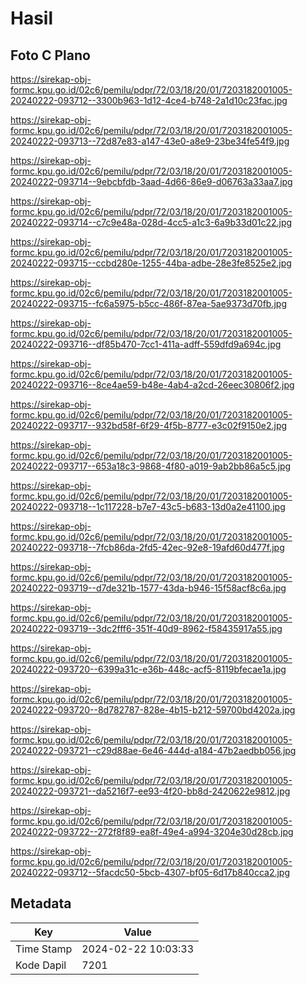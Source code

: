 # Hasil

## Foto C Plano

https://sirekap-obj-formc.kpu.go.id/02c6/pemilu/pdpr/72/03/18/20/01/7203182001005-20240222-093712--3300b963-1d12-4ce4-b748-2a1d10c23fac.jpg

https://sirekap-obj-formc.kpu.go.id/02c6/pemilu/pdpr/72/03/18/20/01/7203182001005-20240222-093713--72d87e83-a147-43e0-a8e9-23be34fe54f9.jpg

https://sirekap-obj-formc.kpu.go.id/02c6/pemilu/pdpr/72/03/18/20/01/7203182001005-20240222-093714--9ebcbfdb-3aad-4d66-86e9-d06763a33aa7.jpg

https://sirekap-obj-formc.kpu.go.id/02c6/pemilu/pdpr/72/03/18/20/01/7203182001005-20240222-093714--c7c9e48a-028d-4cc5-a1c3-6a9b33d01c22.jpg

https://sirekap-obj-formc.kpu.go.id/02c6/pemilu/pdpr/72/03/18/20/01/7203182001005-20240222-093715--ccbd280e-1255-44ba-adbe-28e3fe8525e2.jpg

https://sirekap-obj-formc.kpu.go.id/02c6/pemilu/pdpr/72/03/18/20/01/7203182001005-20240222-093715--fc6a5975-b5cc-486f-87ea-5ae9373d70fb.jpg

https://sirekap-obj-formc.kpu.go.id/02c6/pemilu/pdpr/72/03/18/20/01/7203182001005-20240222-093716--df85b470-7cc1-411a-adff-559dfd9a694c.jpg

https://sirekap-obj-formc.kpu.go.id/02c6/pemilu/pdpr/72/03/18/20/01/7203182001005-20240222-093716--8ce4ae59-b48e-4ab4-a2cd-26eec30806f2.jpg

https://sirekap-obj-formc.kpu.go.id/02c6/pemilu/pdpr/72/03/18/20/01/7203182001005-20240222-093717--932bd58f-6f29-4f5b-8777-e3c02f9150e2.jpg

https://sirekap-obj-formc.kpu.go.id/02c6/pemilu/pdpr/72/03/18/20/01/7203182001005-20240222-093717--653a18c3-9868-4f80-a019-9ab2bb86a5c5.jpg

https://sirekap-obj-formc.kpu.go.id/02c6/pemilu/pdpr/72/03/18/20/01/7203182001005-20240222-093718--1c117228-b7e7-43c5-b683-13d0a2e41100.jpg

https://sirekap-obj-formc.kpu.go.id/02c6/pemilu/pdpr/72/03/18/20/01/7203182001005-20240222-093718--7fcb86da-2fd5-42ec-92e8-19afd60d477f.jpg

https://sirekap-obj-formc.kpu.go.id/02c6/pemilu/pdpr/72/03/18/20/01/7203182001005-20240222-093719--d7de321b-1577-43da-b946-15f58acf8c6a.jpg

https://sirekap-obj-formc.kpu.go.id/02c6/pemilu/pdpr/72/03/18/20/01/7203182001005-20240222-093719--3dc2fff6-351f-40d9-8962-f58435917a55.jpg

https://sirekap-obj-formc.kpu.go.id/02c6/pemilu/pdpr/72/03/18/20/01/7203182001005-20240222-093720--6399a31c-e36b-448c-acf5-8119bfecae1a.jpg

https://sirekap-obj-formc.kpu.go.id/02c6/pemilu/pdpr/72/03/18/20/01/7203182001005-20240222-093720--8d782787-828e-4b15-b212-59700bd4202a.jpg

https://sirekap-obj-formc.kpu.go.id/02c6/pemilu/pdpr/72/03/18/20/01/7203182001005-20240222-093721--c29d88ae-6e46-444d-a184-47b2aedbb056.jpg

https://sirekap-obj-formc.kpu.go.id/02c6/pemilu/pdpr/72/03/18/20/01/7203182001005-20240222-093721--da5216f7-ee93-4f20-bb8d-2420622e9812.jpg

https://sirekap-obj-formc.kpu.go.id/02c6/pemilu/pdpr/72/03/18/20/01/7203182001005-20240222-093722--272f8f89-ea8f-49e4-a994-3204e30d28cb.jpg

https://sirekap-obj-formc.kpu.go.id/02c6/pemilu/pdpr/72/03/18/20/01/7203182001005-20240222-093712--5facdc50-5bcb-4307-bf05-6d17b840cca2.jpg


## Metadata

| Key        | Value               |
| ---------- | ------------------- |
| Time Stamp | 2024-02-22 10:03:33 |
| Kode Dapil | 7201                |



